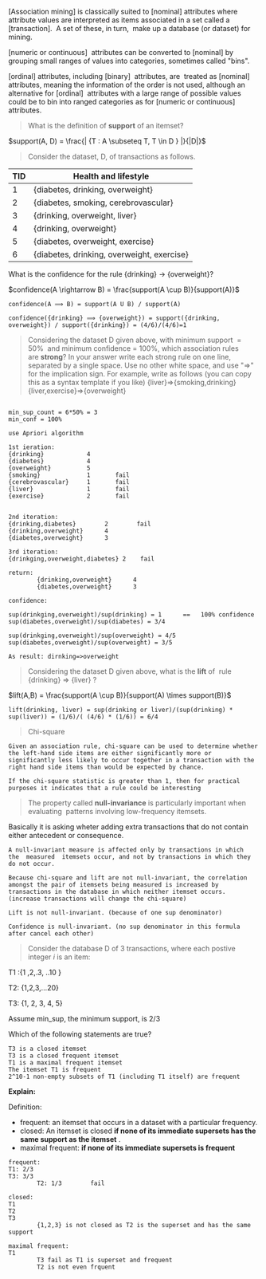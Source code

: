 
[Association mining] is classically suited to [nominal] attributes where attribute values are interpreted as items associated in a set called a  [transaction].  A set of these, in turn,  make up a database (or dataset) for mining.

[numeric or continuous]  attributes can be converted to [nominal] by grouping small ranges of values into categories, sometimes called "bins".

[ordinal] attributes, including [binary]  attributes, are  treated as [nominal] attributes, meaning the information of the order is not used, although an alternative for [ordinal]  attributes with a large range of possible values could be to bin into ranged categories as for [numeric or continuous] attributes.


> What is the definition of **support** of an itemset?

$support(A, D) = \frac{| {T : A \subseteq T, T \in D } |}{|D|}$


>  Consider the dataset, D, of transactions as follows.

| TID | Health and lifestyle              |
|-----|----------------------------------|
| 1   | {diabetes, drinking, overweight} |
| 2   | {diabetes, smoking, cerebrovascular}|
| 3   | {drinking, overweight, liver} |
| 4   | {drinking, overweight} |
| 5   | {diabetes, overweight, exercise} |
| 6   | {diabetes, drinking, overweight, exercise} |

What is the confidence for the rule {drinking} → {overweight}?

$confidence(A \rightarrow B) = \frac{support(A \cup B)}{support(A)}$

```
confidence(A ⟹ B) = support(A U B) / support(A)

confidence({drinking} ⟹ {overweight}) = support({drinking, overweight}) / support({drinking}) = (4/6)/(4/6)=1

```

> Considering the dataset D given above, with minimum support  = 50%  and minimum confidence = 100%, which association rules are **strong**? In your answer write each strong rule on one line, separated by a single space. Use no other white space, and use "=>" for the implication sign. For example, write as follows (you can copy this as a syntax template if you like) {liver}=>{smoking,drinking} {liver,exercise}=>{overweight}

```

min_sup_count = 6*50% = 3
min_conf = 100%

use Apriori algorithm

1st ieration:
{drinking}            4
{diabetes}            4
{overweight}          5
{smoking}             1       fail
{cerebrovascular}     1       fail
{liver}               1       fail
{exercise}            2       fail


2nd iteration:
{drinking,diabetes}        2        fail
{drinking,overweight}      4     
{diabetes,overweight}      3

3rd iteration:
{drinkging,overweight,diabetes} 2    fail

return:
		{drinking,overweight}      4     
		{diabetes,overweight}      3

confidence:

sup(drinkging,overweight)/sup(drinking) = 1      ==   100% confidence
sup(diabetes,overweight)/sup(diabetes) = 3/4

sup(drinkging,overweight)/sup(overweight) = 4/5
sup(diabetes,overweight)/sup(overweight) = 3/5

As result: dirnking=>overweight

```

> Considering the dataset D given above, what is the **lift** of  rule {drinking} => {liver} ?


$lift(A,B) = \frac{support(A \cup B)}{support(A) \times support(B)}$

```
lift(drinking, liver) = sup(drinking or liver)/(sup(drinking) * sup(liver)) = (1/6)/( (4/6) * (1/6)) = 6/4
```


>Chi-square

```
Given an association rule, chi-square can be used to determine whether the left-hand side items are either significantly more or significantly less likely to occur together in a transaction with the right hand side items than would be expected by chance.

If the chi-square statistic is greater than 1, then for practical purposes it indicates that a rule could be interesting
```


> The property called **null-invariance** is particularly important when evaluating  patterns involving low-frequency itemsets.  

Basically it is asking wheter adding extra transactions that do not contain either antecedent or consequence. 

```
A null-invariant measure is affected only by transactions in which the  measured  itemsets occur, and not by transactions in which they do not occur.

Because chi-square and lift are not null-invariant, the correlation amongst the pair of itemsets being measured is increased by transactions in the database in which neither itemset occurs. (increase transactions will change the chi-square)

Lift is not null-invariant. (because of one sup denominator)

Confidence is null-invariant. (no sup denominator in this formula after cancel each other)

```

> Consider the database D of 3 transactions, where each postive integer _i_ is an item:

T1 :{1 ,2,.3, ..10 }

T2: {1,2,3,...20}

T3: {1, 2, 3, 4, 5}

Assume min_sup, the minimum support, is 2/3

Which of the following statements are true?

```  
T3 is a closed itemset
T3 is a closed frequent itemset
T1 is a maximal frequent itemset
The itemset T1 is frequent
2^10-1 non-empty subsets of T1 (including T1 itself) are frequent
```

**Explain:**

Definition: 
- frequent: an itemset that occurs in a dataset with a particular frequency.
- closed: An itemset is closed **if none of its immediate supersets has the same support as the itemset** .
- maximal frequent: **if none of its immediate supersets is frequent**


```
frequent: 
T1: 2/3
T3: 3/3
		T2: 1/3        fail     

closed:
T1
T2
T3
		{1,2,3} is not closed as T2 is the superset and has the same support

maximal frequent:
T1
		T3 fail as T1 is superset and frequent
		T2 is not even frquent
```





